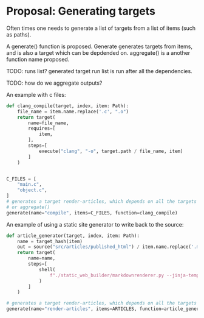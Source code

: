 # Proposal: Generating targets

Often times one needs to generate a list of targets from a list of items (such as paths).

A generate() function is proposed. Generate generates targets from items, and is also a target which can be depdended on.
aggregate() is a another function name proposed. 

TODO: runs list?  generated target run list is run after all the dependencies. 

TODO: how do we aggregate outputs?

An example with c files:

```python
def clang_compile(target, index, item: Path):
    file_name = item.name.replace('.c', ".o")
    return target(
        name=file_name,
        requires=[
            item,
        ],
        steps=[
            execute("clang", "-o", target.path / file_name, item)
        ]
    )


C_FILES = [
    "main.c",
    "object.c",
]
# generates a target render-articles, which depends on all the targets generated by function.
# or aggregate()
generate(name="compile", items=C_FILES, function=clang_compile)

```

An example of using a static site generator to write back to the source:

```python
def article_generator(target, index, item: Path):
    name = target_hash(item)
    out = source("src/articles/published_html") / item.name.replace('.md', ".html")
    return target(
        name=name,
        steps=[
            shell(
                f"./static_web_builder/markdownrenderer.py --jinja-template src/templates/article.jinja {article} {out}"
            )
        ]
    )

# generates a target render-articles, which depends on all the targets generated by function.
generate(name="render-articles", items=ARTICLES, function=article_generator)
```
    
